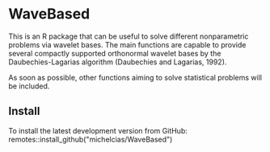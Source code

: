 # WaveBased

<!-- It is known that compactly supporte orthonormal wavelet bases do not have analytical expression
(Haar is the only exception). However, it is often necessary to calculate these values at arbitrary
points. In nonparametric statistics this is useful to estimate functions such as densities and
non-equally spaced regression. functions Daubechies and Lagarias (1992) proposed an algorithm useful
to provide, with pre -->

This is an R package that can be useful to solve different nonparametric problems via wavelet bases.
The main functions are capable to provide several compactly supported orthonormal wavelet bases by
the Daubechies-Lagarias algorithm (Daubechies and Lagarias, 1992).

As soon as possible, other functions aiming to solve statistical problems will be included.

## Install
To install the latest development version from GitHub: remotes::install_github("michelcias/WaveBased")
